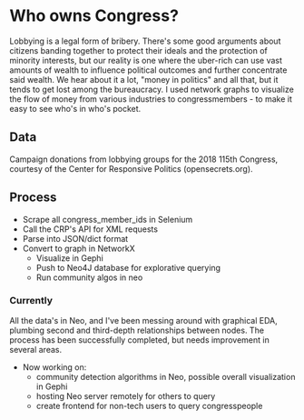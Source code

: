 # Who owns Congress?
Lobbying is a legal form of bribery. There's some good arguments about citizens banding together to protect their ideals and the protection of minority interests, but our reality is one where the uber-rich can use vast amounts of wealth to influence political outcomes and further concentrate said wealth.
We hear about it a lot, "money in politics" and all that, but it tends to get lost among the bureaucracy. I used network graphs to visualize the flow of money from various industries to congressmembers - to make it easy to see who's in who's pocket.
## Data
Campaign donations from lobbying groups for the 2018 115th Congress, courtesy of the Center for Responsive Politics (opensecrets.org).
## Process
- Scrape all congress_member_ids in Selenium
- Call the CRP's API for XML requests
- Parse into JSON/dict format
- Convert to graph in NetworkX
  - Visualize in Gephi
  - Push to Neo4J database for explorative querying
  - Run community algos in neo

### Currently
All the data's in Neo, and I've been messing around with graphical EDA, plumbing second and third-depth relationships between nodes.
The process has been successfully completed, but needs improvement in several areas.
- Now working on:
    - community detection algorithms in Neo, possible overall visualization in Gephi
    - hosting Neo server remotely for others to query
    - create frontend for non-tech users to query congresspeople
